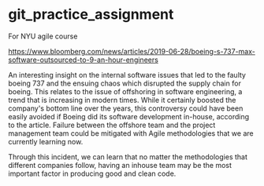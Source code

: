 # git_practice_assignment
For NYU agile course

https://www.bloomberg.com/news/articles/2019-06-28/boeing-s-737-max-software-outsourced-to-9-an-hour-engineers

An interesting insight on the internal software issues that led to the faulty boeing 737 and the ensuing chaos which disrupted
the supply chain for boeing. This relates to the issue of offshoring in software engineering, a trend that is increasing in modern
times. While it certainly boosted the company's bottom line over the years, this controversy could have been easily avoided if 
Boeing did its software development in-house, according to the article. Failure between the offshore team and the project management
team could be mitigated with Agile methodologies that we are currently learning now. 

Through this incident, we can learn that no matter the methodologies that different companies follow, having an inhouse team may be
the most important factor in producing good and clean code.
